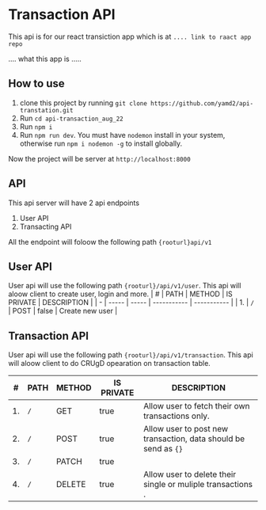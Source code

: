 # Transaction API

This api is for our react transiction app which is at `.... link to raact app repo`

.... what this app is .....

## How to use

1. clone this project by running `git clone https://github.com/yamd2/api-transtation.git`
2. Run `cd api-transaction_aug_22`
3. Run `npm i`
4. Run `npm run dev`. You must have `nodemon` install in your system, otherwise run `npm i nodemon -g` to install globally.

Now the project will be server at `http://localhost:8000`

## API

This api server will have 2 api endpoints

1. User API
2. Transacting API

All the endpoint will foloow the following path `{rooturl}api/v1`

## User API

User api will use the following path `{rooturl}/api/v1/user`. This api will aloow client to create user, login and more.
| # | PATH | METHOD | IS PRIVATE | DESCRIPTION |
| - | ----- | ----- | ----------- | ----------- |
| 1. | `/` | POST | false | Create new user |

## Transaction API

User api will use the following path `{rooturl}/api/v1/transaction`. This api will aloow client to do CRUgD opearation on transaction table.

| #   | PATH | METHOD | IS PRIVATE | DESCRIPTION                                                     |
| --- | ---- | ------ | ---------- | --------------------------------------------------------------- |
| 1.  | `/`  | GET    | true       | Allow user to fetch their own transactions only.                |
| 2.  | `/`  | POST   | true       | Allow user to post new transaction, data should be send as `{}` |
| 3.  | `/`  | PATCH  | true       |                                                                 |
| 4.  | `/`  | DELETE | true       | Allow user to delete their single or muliple transactions .     |

